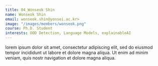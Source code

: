 ```yaml
---
title: 04_Wonseok Shin
name: Wonseok Shin
email: wonseok.shin@yonsei.ac.kr>
image: "/images/members/wonseok.png"
course: Ph.D. Student
interests: OOD Detection, Language Models, explainableAI
---
```


lorem ipsum dolor sit amet, consectetur adipiscing elit, sed do eiusmod tempor incididunt ut labore et dolore magna aliqua. Ut enim ad minim veniam, quis nostr navigation et dolore magna aliqua.
